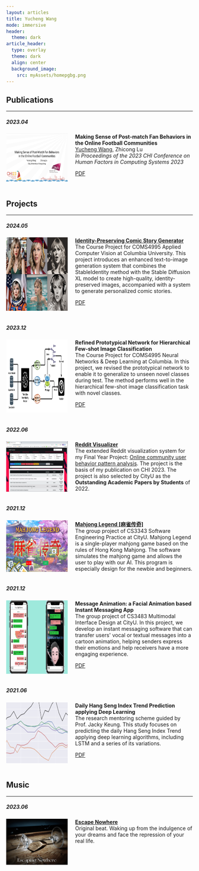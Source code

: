 ```yaml
---
layout: articles
title: Yucheng Wang
mode: immersive
header:
  theme: dark
article_header:
  type: overlay
  theme: dark
  align: center
  background_image:
    src: myAssets/homepgbg.png
---
```


<div class = "main-content">
<div class="content-container">

<h2>Publications</h2>
<hr>
<h5>2023.04</h5>
<div style="display: flex;">
  <img src="/assets/images/publication_1.png" alt="CHI23" style="width: 33%; margin-right: 20px;" class="project_image">
  <div style="width: 70%;">
    <b>Making Sense of Post-match Fan Behaviors in the Online Football Communities</b><br>
    <u>Yucheng Wang</u>, Zhicong Lu<br>
    <i>In Proceedings of the 2023 CHI Conference on Human Factors in Computing Systems 2023</i><br>
    <p><a class="button button--outline-primary button--rounded button--sm" href="/assets/pdf/3544548.3581310.pdf">PDF</a></p>
  </div>
</div>

<br/>

<h2>Projects</h2>
<hr>
<h5>2024.05</h5>
<div style="display: flex;">
  <img src="/assets/images/project_6.jpg" alt="appliedCV" style="width: 33%; margin-right: 20px;" class="project_image">
  <div style="width: 70%;">
    <b><a href="https://github.com/DELTA-DoubleWise/Identity_Preserved_Images_Generation">Identity-Preserving Comic Story Generator</a></b><br>
    The Course Project for COMS4995 Applied Computer Vision at Columbia University.
    This project introduces an enhanced text-to-image generation system that combines the StableIdentity method with the Stable Diffusion XL model to create high-quality, identity-preserved images, accompanied with a system to generate personalized comic stories.
    <p><a class="button button--outline-primary button--rounded button--sm" href="/assets/pdf/Applied_CV_Report.pdf">PDF</a></p>
  </div>
</div>
<br>

<h5>2023.12</h5>
<div style="display: flex;">
  <img src="/assets/images/project_5.png" alt="NNDL" style="width: 33%; margin-right: 20px;" class="project_image">
  <div style="width: 70%;">
    <b>Refined Prototypical Network for Hierarchical Few-shot Image Classification</b><br>
    The Course Project for COMS4995 Neural Networks & Deep Learning at Columbia.
    In this project, we revised the prototypical network to enable it to generalize to unseen novel classes during test. The method performs well in the hierarchical few-shot image classification task with novel classes.
    <p><a class="button button--outline-primary button--rounded button--sm" href="/assets/pdf/NNDL_Report.pdf">PDF</a></p>
  </div>
</div>
<br>

<h5>2022.06</h5>
<div style="display: flex;">
  <img src="/assets/images/project_1.png" alt="Reddit Visualization System" style="width: 33%; margin-right: 20px;" class="project_image">
  <div style="width: 70%;">
    <b><a href="/project/vis_sys">Reddit Visualizer</a></b><br>
    The extended Reddit visualization system for my Final Year Project: <a href="http://dspace.cityu.edu.hk/handle/2031/9573">Online community user behavior pattern analysis</a>. The project is the basis of my publication on CHI 2023. The project is also selected by CityU as the <b>Outstanding Academic Papers by Students</b> of 2022.
  </div>
</div>
<br>

<h5>2021.12</h5>
<div style="display: flex;">
  <img src="/assets/images/project_2.png" alt="Mahjong Legend" style="width: 33%; margin-right: 20px;" class="project_image">
  <div style="width: 70%;">
    <b><a href="https://github.com/CS334Group23/mahjong">Mahjong Legend [麻雀传奇]</a></b><br>
    The group project of CS3343 Software Engineering Practice at CityU. Mahjong Legend is a single-player mahjong game based on the rules of Hong Kong Mahjong. The software simulates the mahjong game and allows the user to play with our AI. This program is especially design for the newbie and beginners.
  </div>
</div>
<br>

<h5>2021.12</h5>
<div style="display: flex;">
  <img src="/assets/images/project_3.png" alt="Message Animation" style="width: 33%; margin-right: 20px;" class="project_image">
  <div style="width: 70%;">
    <b>Message Animation: a Facial Animation based Instant Messaging App</b><br>
    The group project of CS3483 Multimodal Interface Design at CityU. In this project, we develop an instant messaging software that can transfer users' vocal or textual messages into a cartoon animation, helping senders express their emotions and help receivers have a more engaging experience.
    <p><a class="button button--outline-primary button--rounded button--sm" href="/assets/pdf/3483_Project_Final_Report_Group21.pdf">PDF</a></p>
  </div>
</div>
<br>

<h5>2021.06</h5>
<div style="display: flex;">
  <img src="/assets/images/project_4.png" alt="Index Prediction" style="width: 33%; margin-right: 20px;" class="project_image">
  <div style="width: 70%;">
    <b>Daily Hang Seng Index Trend Prediction applying Deep Learning</b><br>
    The research mentoring scheme guided by Prof. Jacky Keung. This study focuses on predicting the daily Hang Seng Index Trend applying deep learning algorithms, including LSTM and a series of its variations.
    <p><a class="button button--outline-primary button--rounded button--sm" href="/assets/pdf/RMS Final Report Wang Yucheng 56198686.pdf">PDF</a></p>
  </div>
</div>
<br>

<h2>Music</h2>
<hr>
<h5>2023.06</h5>
<div style="display: flex;">
  <img src="/assets/images/music_1.jpeg" alt="Escape Nowhere" style="width: 33%; margin-right: 20px;" class="project_image">
  <div style="width: 70%;">
    <b><a href="https://soundcloud.com/yucheng-wang-924885956/escaping-nowhere?si=12aa366fdfeb4a988bc708e3e8c29c27&utm_source=clipboard&utm_medium=text&utm_campaign=social_sharing">Escape Nowhere</a></b><br>
    Original beat. Waking up from the indulgence of your dreams and face the repression of your real life.
  </div>
</div>
</div>
</div>
